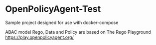 # OpenPolicyAgent-Test
Sample project designed for use with docker-compose

ABAC model
Rego, Data and Policy are based on The Rego Playground
https://play.openpolicyagent.org/
